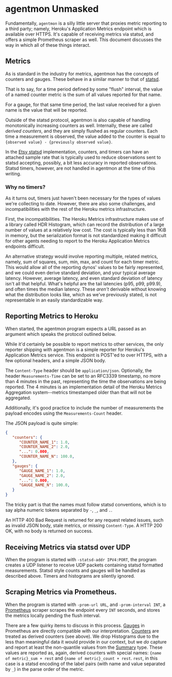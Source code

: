 # agentmon Unmasked

Fundamentally, `agentmon` is a silly little server that proxies metric
reporting to a third party; namely, Heroku's Application Metrics
endpoint which is available over HTTPS. It's capable of receiving
metrics via statsd, and offers a simple Prometheus scraper as
well. This document discusses the way in which all of these things
interact.

## Metrics

As is standard in the industry for metrics, agentmon has the concepts
of counters and gauges. These behave in a similar manner to that of
[statsd][statsd]. 

That is to say, for a time period defined by some "flush" interval,
the value of a named counter metric is the sum of all values reported
for that name.

For a gauge, for that same time period, the last value received for a
given name is the value that will be reported.

Outside of the statsd protocol, agentmon is also capable of handling
monotonically increasing counters as well. Internally, these are called
_derived counters_, and they are simply flushed as regular counters. 
Each time a measurement is observed, the value added to the counter is
equal to `{observed value} - {previously observed value}`.

In the [Etsy statsd][etsy-statsd] implementation, counters, and timers
can have an attached sample rate that is typically used to reduce
observations sent to statsd accepting, possibly, a bit less accuracy
in reported observations. Statsd timers, however, are not handled in
agentmon at the time of this writing. 

### Why no timers?

As it turns out, timers just haven't been necessary for the types of
values we're collecting to date. However, there are also some
challenges, and incompatibilities with the rest of the Heroku metrics
infrastructure.

First, the incompatibilities. The Heroku Metrics infrastructure makes
use of a library called HDR Histogram, which can record the
distribution of a large number of values at a relatively low cost. The
cost is typically less than 1KiB in memory, but the serialization format
is not standardized making it difficult for other agents needing to 
report to the Heroku Application Metrics endpoints difficult.

An alternative strategy would involve reporting multiple, related
metrics, namely, sum of squares, sum, min, max, and count for each
timer metric.  This would allow all of the reporting dynos' values to
be fairly represented, and we could even derive standard deviation,
and your typical average latency. However, average latency, and even
standard deviation of latency isn't all that helpful. What's helpful
are the tail latencies (p95, p99, p99.9), and often times the median
latency. These _aren't_ derivable without knowing what the distribution
looks like, which as we've previously stated, is not representable in
an easily standardizable way.

## Reporting Metrics to Heroku

When started, the agentmon program expects a URL passed as an argument
which speaks the protocol outlined below.

While it'd certainly be possible to report metrics to other services,
the only reporter shipping with agentmon is a simple reporter for
Heroku's Application Metrics service. This endpoint is POST'ed to over
HTTPS, with a few optional headers, and a simple JSON body.

The `Content-Type` header should be `application/json`. Optionally,
the header `Measurements-Time` can be set to an RFC3339 timestamp,
no more than 4 minutes in the past, representing the time the 
observations are being reported. The 4 minutes is an implementation
detail of the Heroku Metrics Aggregation system--metrics timestamped
older than that will not be aggregated.

Additionally, it's good practice to include the number of measurements
the payload encodes using the `Measurements-Count` header.

The JSON payload is quite simple:

```json
{
   "counters": { 
      "COUNTER_NAME_1": 1.0,
      "COUNTER_NAME_2": 2.0,
      "...": 0.000,
      "COUNTER_NAME_N": 100.0,
   },
   "gauges": { 
      "GAUGE_NAME_1": 1.0,
      "GAUGE_NAME_2": 2.0,
      "...": 0.000,
      "GAUGE_NAME_N": 100.0,
   }
}
```

The tricky part is that the names must follow statsd conventions,
which is to say alpha numeric tokens separated by `-`, `_`, and `.`.

An HTTP 400 Bad Request is returned for any request related issues,
such as invalid JSON body, stale metrics, or missing `Content-Type`.
A HTTP 200 OK, with no body is returned on success.

## Receiving Metrics via statsd over UDP

When the program is started with `-statsd-addr IPV4:PORT`, the program
creates a UDP listener to receive UDP packets containing statsd
formatted measurements. Statsd style counts and gauges will be handled
as described above. Timers and histograms are silently ignored.

## Scraping Metrics via Prometheus.

When the program is started with `-prom-url URL`, and `-prom-interval
INT`, a [Prometheus][prometheus] scraper scrapes the endpoint every
`INT` seconds, and stores the metrics locally pending the flush
interval.

There are a few quirky items to discuss in this
process. [Gauges][gauges] in Prometheus are directly compatible with
our interpretation. [Counters][counters] are treated as derived
counters (see above). We drop Histograms due to the less than
meaningful data it would provide in our context, but we _do_ capture
and report at least the non-quantile values from
the [Summary][summaries] type. These values are reported as, again,
derived counters with special names: `{name of metric}_sum + rest` and
`{name of metric}_count + rest`. `rest`, in this case is a statsd
encoding of the label pairs (with name and value separated by `_`) in
the parse order of the metric.


[statsd]: https://github.com/b/statsd_spec
[etsy-statsd]: https://github.com/etsy/statsd
[prometheus]: https://prometheus.io
[counters]: https://prometheus.io/docs/concepts/metric_types/#counter
[gauges]: https://prometheus.io/docs/concepts/metric_types/#gauge
[summaries]: https://prometheus.io/docs/concepts/metric_types/#summary
